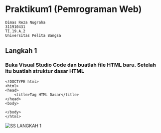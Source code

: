 # Praktikum1 (Pemrograman Web)
```
Dimas Reza Nugraha
311910431
TI.19.A.2
Universitas Pelita Bangsa
```

## Langkah 1
### Buka Visual Studio Code dan buatlah file HTML baru. Setelah itu buatlah struktur dasar HTML
```
<!DOCTYPE html>
<html>
<head>
    <title>Tag HTML Dasar</title>
</head>
<body>

</body>
</html>
```
![SS  LANGKAH 1](https://user-images.githubusercontent.com/56240719/112867298-f27aa800-90e4-11eb-9368-fd53a5cc9dfa.png)

